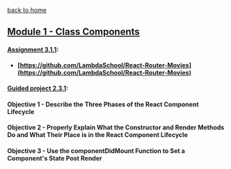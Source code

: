 [back to home](https://github.com/beatlesm/)

## [Module 1 - Class Components](https://github.com/beatlesm/web/tree/main/3.1/Module311)

#### [Assignment 3.1.1](https://github.com/beatlesm/web/tree/main/3.1/Module311/Assignment311):

-   **[https://github.com/LambdaSchool/React-Router-Movies](https://github.com/LambdaSchool/React-Router-Movies)**
   
#### [Guided project 2.3.1](https://github.com/beatlesm/web/tree/main/2.3/Module231/guided231):


#### Objective 1 - Describe the Three Phases of the React Component Lifecycle

#### Objective 2 - Properly Explain What the Constructor and Render Methods Do and What Their Place is in the React Component Lifecycle

#### Objective 3 - Use the componentDidMount Function to Set a Component's State Post Render
